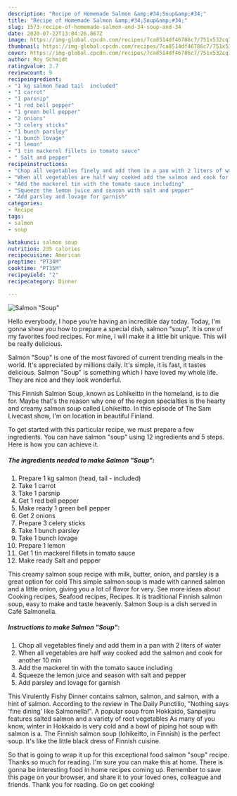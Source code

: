 ```yaml
---
description: "Recipe of Homemade Salmon &amp;#34;Soup&amp;#34;"
title: "Recipe of Homemade Salmon &amp;#34;Soup&amp;#34;"
slug: 1573-recipe-of-homemade-salmon-and-34-soup-and-34
date: 2020-07-22T13:04:26.867Z
image: https://img-global.cpcdn.com/recipes/7ca8514df46786c7/751x532cq70/salmon-soup-recipe-main-photo.jpg
thumbnail: https://img-global.cpcdn.com/recipes/7ca8514df46786c7/751x532cq70/salmon-soup-recipe-main-photo.jpg
cover: https://img-global.cpcdn.com/recipes/7ca8514df46786c7/751x532cq70/salmon-soup-recipe-main-photo.jpg
author: Roy Schmidt
ratingvalue: 3.7
reviewcount: 9
recipeingredient:
- "1 kg salmon head tail  included"
- "1 carrot"
- "1 parsnip"
- "1 red bell pepper"
- "1 green bell pepper"
- "2 onions"
- "3 celery sticks"
- "1 bunch parsley"
- "1 bunch lovage"
- "1 lemon"
- "1 tin mackerel fillets in tomato sauce"
- " Salt and pepper"
recipeinstructions:
- "Chop all vegetables finely and add them in a pan with 2 liters of water"
- "When all vegetables are half way cooked add the salmon and cook for another 10 min"
- "Add the mackerel tin with the tomato sauce including"
- "Squeeze the lemon juice and season with salt and pepper"
- "Add parsley and lovage for garnish"
categories:
- Recipe
tags:
- salmon
- soup

katakunci: salmon soup 
nutrition: 235 calories
recipecuisine: American
preptime: "PT34M"
cooktime: "PT35M"
recipeyield: "2"
recipecategory: Dinner

---
```



![Salmon &#34;Soup&#34;](https://img-global.cpcdn.com/recipes/7ca8514df46786c7/751x532cq70/salmon-soup-recipe-main-photo.jpg)

Hello everybody, I hope you're having an incredible day today. Today, I'm gonna show you how to prepare a special dish, salmon &#34;soup&#34;. It is one of my favorites food recipes. For mine, I will make it a little bit unique. This will be really delicious.

Salmon &#34;Soup&#34; is one of the most favored of current trending meals in the world. It's appreciated by millions daily. It's simple, it is fast, it tastes delicious. Salmon &#34;Soup&#34; is something which I have loved my whole life. They are nice and they look wonderful.

This Finnish Salmon Soup, known as Lohikeitto in the homeland, is to die for. Maybe that&#39;s the reason why one of the region specialties is the hearty and creamy salmon soup called Lohikeitto. In this episode of The Sam Livecast show, I&#39;m on location in beautiful Finland.


To get started with this particular recipe, we must prepare a few ingredients. You can have salmon &#34;soup&#34; using 12 ingredients and 5 steps. Here is how you can achieve it.

<!--inarticleads1-->

##### The ingredients needed to make Salmon &#34;Soup&#34;:

1. Prepare 1 kg salmon (head, tail - included)
1. Take 1 carrot
1. Take 1 parsnip
1. Get 1 red bell pepper
1. Make ready 1 green bell pepper
1. Get 2 onions
1. Prepare 3 celery sticks
1. Take 1 bunch parsley
1. Take 1 bunch lovage
1. Prepare 1 lemon
1. Get 1 tin mackerel fillets in tomato sauce
1. Make ready  Salt and pepper


This creamy salmon soup recipe with milk, butter, onion, and parsley is a great option for cold This simple salmon soup is made with canned salmon and a little onion, giving you a lot of flavor for very. See more ideas about Cooking recipes, Seafood recipes, Recipes. It is traditional Finnish salmon soup, easy to make and taste heavenly. Salmon Soup is a dish served in Café Salmonella. 

<!--inarticleads2-->

##### Instructions to make Salmon &#34;Soup&#34;:

1. Chop all vegetables finely and add them in a pan with 2 liters of water
1. When all vegetables are half way cooked add the salmon and cook for another 10 min
1. Add the mackerel tin with the tomato sauce including
1. Squeeze the lemon juice and season with salt and pepper
1. Add parsley and lovage for garnish


This Virulently Fishy Dinner contains salmon, salmon, and salmon, with a hint of salmon. According to the review in The Daily Punctilio, &#34;Nothing says &#39;fine dining&#39; like Salmonella!&#34;. A popular soup from Hokkaido, Sanpeijiru features salted salmon and a variety of root vegetables As many of you know, winter in Hokkaido is very cold and a bowl of piping hot soup with salmon is a. The Finnish salmon soup (lohikeitto, in Finnish) is the perfect soup. It&#39;s like the little black dress of Finnish cuisine. 

So that is going to wrap it up for this exceptional food salmon &#34;soup&#34; recipe. Thanks so much for reading. I'm sure you can make this at home. There is gonna be interesting food in home recipes coming up. Remember to save this page on your browser, and share it to your loved ones, colleague and friends. Thank you for reading. Go on get cooking!
